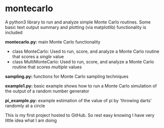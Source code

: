 # montecarlo
A python3 library to run and analyze simple Monte Carlo routines. Some basic text output summary and plotting (via matplotlib) functionality is included

**montecarlo.py:** main Monte Carlo functionality
  * class MonteCarlo: Used to run, score, and analyze a Monte Carlo routine that scores a *single* value
  * class MultiMonteCarlo: Used to run, score, and analyze a Monte Carlo routine that scores *multiple* values

**sampling.py:** functions for Monte Carlo sampling techniques

**example1.py:** basic example shows how to run a Monte Carlo simulation of the output of a random number generator

**pi_example.py:** example estimation of the value of pi by 'throwing darts' randomly at a circle

This is my first project hosted to GitHub. So rest easy knowing I have very little idea what I am doing
